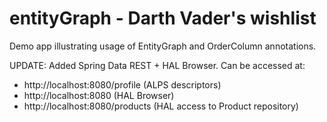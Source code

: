 # entityGraph - Darth Vader's wishlist
Demo app illustrating usage of EntityGraph and OrderColumn annotations.<p/>
UPDATE: Added Spring Data REST + HAL Browser. Can be accessed at:
* http://localhost:8080/profile (ALPS descriptors)
* http://localhost:8080 (HAL Browser)
* http://localhost:8080/products (HAL access to Product repository)
